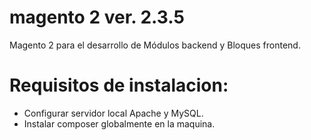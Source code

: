 # magento 2 ver. 2.3.5

Magento 2 para el desarrollo de Módulos backend y Bloques frontend. 

# Requisitos de instalacion:

- Configurar servidor local Apache y MySQL.
- Instalar composer globalmente en la maquina.
